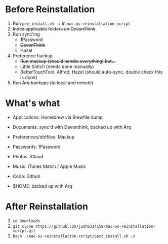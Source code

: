 # Before Reinstallation
1. Run `pre_install.sh -z` in `mac-os-reinstallation-script`
2. <s>Index applicable folders on DevonThink</s>
2. Run sync'ing
    * 1Password
    * <s>DevonThink</s>
    * Hazel
3. Preference backup
    * <s>Run mackup (should handle everything) but...</s>
    * Little Snitch (needs done manually)
    * BetterTouchTool, Alfred, Hazel (should auto-sync, double check this is done)
4. <s>Run Arq backups (to local and remote)</s>



# What's what

* Applications: Homebrew via Brewfile dump

* Documents: sync'd with Devonthink, backed up with Arq

* Preferences/dotfiles: Mackup

* Passwords: 1Password

* Photos: iCloud

* Music: iTunes Match / Apple Music

* Code: Github

* $HOME: backed up with Arq


# After Reinstallation

1. `cd Downloads`
2. `git clone https://github.com/joshS314159/mac-os-reinstallation-script.git`
3. `bash ./mac-os-reinstallation-script/post_install.sh -z`